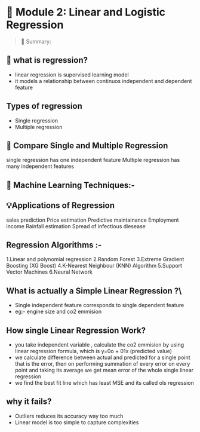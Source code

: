 # 📘 Module 2: Linear and Logistic Regression

> 🧠 Summary:  


## 🧩 what is regression?
- linear regression is supervised learning model
- it models a relationship between continuos independent and dependent feature
  
## Types of regression
- Single regression  
- Multiple regression 

## 🧠 Compare Single and Multiple Regression
single regression has one independent feature
Multiple regression has many independent features

## 🧠 Machine Learning Techniques:-


## 💡Applications of Regression
sales prediction
Price estimation
Predictive maintainance
Employment income
Rainfall estimation
Spread of infectious diesease


## Regression Algorithms :-
1.Linear and polynomial regression
2.Random Forest
3.Extreme Gradient Boosting (XG Boost)
4.K-Nearest Neighbour (KNN) Algorithm
5.Support Vector Machines
6.Neural Network

## What is actually a Simple Linear Regression ?\
- Single independent feature corresponds to single dependent feature
- eg:- engine size and co2 emmision

## How single Linear Regression Work?
- you take independent variable , calculate the co2 emmision by using linear regression formula, which is y=0o + 01x (predicted value)
- we calculate difference between actual and predicted for a single point that is the error, then on performing summation of every error on every point and taking its average we get mean error of the whole single linear regression
- we find the best fit line which has least MSE and its called ols regression
  
## why it fails?
- Outliers reduces its accuracy way too much
- Linear model is too simple to capture complexities